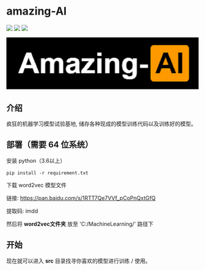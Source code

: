 # amazing-AI

![](https://img.shields.io/badge/-%20mad-orange) ![](https://img.shields.io/badge/-%20crazy-grey) ![](https://img.shields.io/badge/-%20amazing-blue)

![](https://github.com/amazingTest/amazing-AI/blob/master/images/Logo.png)

## 介绍

疯狂的机器学习模型试验基地, 储存各种现成的模型训练代码以及训练好的模型。

## 部署（需要 64 位系统）

安装 python（3.6以上）

    pip install -r requirement.txt

下载 word2vec 模型文件

链接: https://pan.baidu.com/s/1RTT7Qe7VVf_pCoPnQxtGfQ

提取码: imdd

然后将 **word2vec文件夹** 放至 'C:/MachineLearning/' 路径下

## 开始

现在就可以进入 **src** 目录找寻你喜欢的模型进行训练 / 使用。



